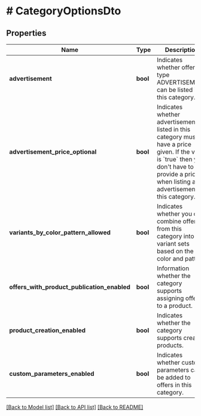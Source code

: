 # # CategoryOptionsDto

## Properties

Name | Type | Description | Notes
------------ | ------------- | ------------- | -------------
**advertisement** | **bool** | Indicates whether offers of type ADVERTISEMENT can be listed in this category. | [optional]
**advertisement_price_optional** | **bool** | Indicates whether advertisements listed in this category must have a price given. If the value is &#x60;true&#x60; then you don&#39;t have to provide a price when listing an advertisement in this category. | [optional]
**variants_by_color_pattern_allowed** | **bool** | Indicates whether you can combine offers from this category into variant sets based on the color and pattern. | [optional]
**offers_with_product_publication_enabled** | **bool** | Information whether the category supports assigning offers to a product. | [optional]
**product_creation_enabled** | **bool** | Indicates whether the category supports creating products. | [optional]
**custom_parameters_enabled** | **bool** | Indicates whether custom parameters can be added to offers in this category. | [optional]

[[Back to Model list]](../../README.md#models) [[Back to API list]](../../README.md#endpoints) [[Back to README]](../../README.md)

